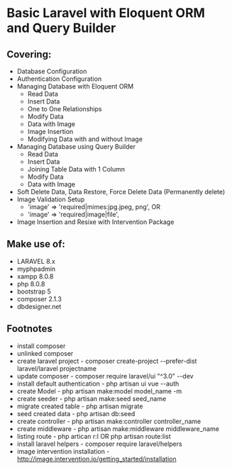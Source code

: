 # Basic Laravel with Eloquent ORM and Query Builder

## Covering:
- Database Configuration
- Authentication Configuration
- Managing Database with Eloquent ORM
  * Read Data
  * Insert Data
  * One to One Relationships
  * Modify Data
  * Data with Image
  * Image Insertion
  * Modifying Data with and without Image
- Managing Database using Query Builder
  * Read Data
  * Insert Data
  * Joining Table Data with 1 Column
  * Modify Data
  * Data with Image
- Soft Delete Data, Data Restore, Force Delete Data (Permanently delete)
- Image Validation Setup
  * 'image' => 'required|mimes:jpg.jpeg, png',  OR
  * 'image' => 'required|image|file',
- Image Insertion and Resixe with Intervention Package

## Make use of:
- LARAVEL 8.x
- myphpadmin
- xampp 8.0.8
- php 8.0.8
- bootstrap 5
- composer 2.1.3
- dbdesigner.net

## Footnotes
* install composer
* unlinked composer
* create laravel project - composer create-project --prefer-dist laravel/laravel projectname
* update composer - composer require laravel/ui "^3.0" --dev
* install default authentication - php artisan ui vue --auth
* create Model - php artisan make:model model_name -m
* create seeder - php artisan make:seed seed_name
* migrate created table - php artisan migrate
* seed created data - php artisan db:seed
* create controller - php artisan make:controller controller_name
* create middleware - php artisan make:middleware middleware_name
* listing route - php artican r:l OR php artisan route:list
* install laravel helpers - composer require laravel/helpers
* image intervention installation - http://image.intervention.io/getting_started/installation
